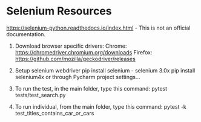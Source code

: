 # Selenium Resources

https://selenium-python.readthedocs.io/index.html - This is not an official documentation. 


1) Download browser specific drivers:
Chrome: https://chromedriver.chromium.org/downloads
Firefox: https://github.com/mozilla/geckodriver/releases

2) Setup selenium webdriver
pip install selenium - selenium 3.0x
pip install selenium4x
or through Pycharm project settings...

3) To run the test, in the main folder, type this command: pytest tests/test_search.py

4) To run individual, from the main folder, type this command: pytest -k test_titles_contains_car_or_cars